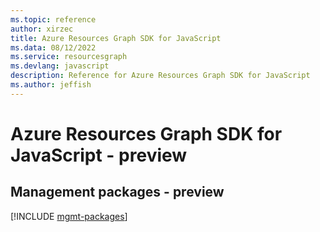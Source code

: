 ```yaml
---
ms.topic: reference
author: xirzec
title: Azure Resources Graph SDK for JavaScript
ms.data: 08/12/2022
ms.service: resourcesgraph
ms.devlang: javascript
description: Reference for Azure Resources Graph SDK for JavaScript
ms.author: jeffish
---
```

# Azure Resources Graph SDK for JavaScript - preview

## Management packages - preview
[!INCLUDE [mgmt-packages](resources-graph-mgmt-index.md)]